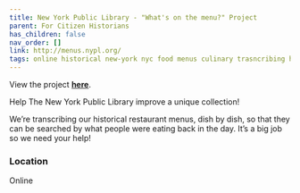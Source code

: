 ```yaml
---
title: New York Public Library - "What's on the menu?" Project
parent: For Citizen Historians
has_children: false
nav_order: []
link: http://menus.nypl.org/
tags: online historical new-york nyc food menus culinary trasncribing history-projects
---
```


View the project [**here**](http://menus.nypl.org/).

Help The New York Public Library improve a unique collection!

We’re transcribing our historical restaurant menus, dish by dish, so that they can be searched by what people were eating back in the day. It’s a big job so we need your help!

### Location
Online
